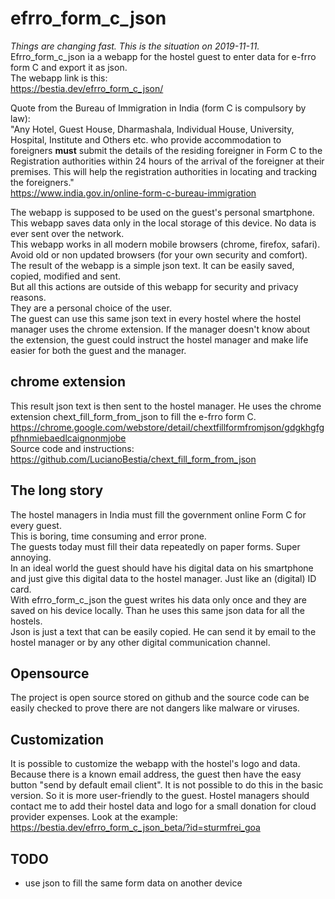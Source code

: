 # efrro_form_c_json

*Things are changing fast. This is the situation on 2019-11-11.*  
Efrro_form_c_json ia a webapp for the hostel guest to enter data for e-frro form C and export it as json.  
The webapp link is this:  
<https://bestia.dev/efrro_form_c_json/>  
  
Quote from the Bureau of Immigration in India (form C is compulsory by law):  
"Any Hotel, Guest House, Dharmashala, Individual House, University, Hospital, Institute and Others etc. who provide accommodation to foreigners **must** submit the details of the residing foreigner in Form C to the Registration authorities within 24 hours of the arrival of the foreigner at their premises. This will help the registration authorities in locating and tracking the foreigners."  
<https://www.india.gov.in/online-form-c-bureau-immigration>  
  
The webapp is supposed to be used on the guest's personal smartphone.  
This webapp saves data only in the local storage of this device. No data is ever sent over the network.  
This webapp works in all modern mobile browsers (chrome, firefox, safari). Avoid old or non updated browsers (for your own security and comfort).  
The result of the webapp is a simple json text. It can be easily saved, copied, modified and sent.  
But all this actions are outside of this webapp for security and privacy reasons.  
They are a personal choice of the user.  
The guest can use this same json text in every hostel where the hostel manager uses the chrome extension. If the manager doesn't know about the extension, the guest could instruct the hostel manager and make life easier for both the guest and the manager.  

## chrome extension

This result json text is then sent to the hostel manager. He uses the chrome extension chext_fill_form_from_json to fill the e-frro form C.  
<https://chrome.google.com/webstore/detail/chextfillformfromjson/gdgkhgfgpfhnmiebaedlcaignonmjobe>  
Source code and instructions:  
<https://github.com/LucianoBestia/chext_fill_form_from_json>  

## The long story

The hostel managers in India must fill the government online Form C for every guest.  
This is boring, time consuming and error prone.  
The guests today must fill their data repeatedly on paper forms. Super annoying.  
In an ideal world the guest should have his digital data on his smartphone and just give this digital data to the hostel manager. Just like an (digital) ID card.  
With efrro_form_c_json the guest writes his data only once and they are saved on his device locally. Than he uses this same json data for all the hostels.  
Json is just a text that can be easily copied. He can send it by email to the hostel manager or by any other digital communication channel.  

## Opensource

The project is open source stored on github and the source code can be easily checked to prove there are not dangers like malware or viruses.  

## Customization

It is possible to customize the webapp with the hostel's logo and data. Because there is a known email address, the guest then have the easy button "send by default email client". It is not possible to do this in the basic version. So it is more user-friendly to the guest. Hostel managers should contact me to add their hostel data and logo for a small donation for cloud provider expenses. 
Look at the example:  
<https://bestia.dev/efrro_form_c_json_beta/?id=sturmfrei_goa>  

## TODO

- use json to fill the same form data on another device  

